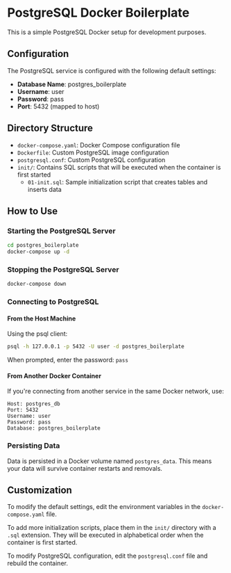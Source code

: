 # PostgreSQL Docker Boilerplate

This is a simple PostgreSQL Docker setup for development purposes.

## Configuration

The PostgreSQL service is configured with the following default settings:

- **Database Name**: postgres_boilerplate
- **Username**: user
- **Password**: pass
- **Port**: 5432 (mapped to host)

## Directory Structure

- `docker-compose.yaml`: Docker Compose configuration file
- `Dockerfile`: Custom PostgreSQL image configuration
- `postgresql.conf`: Custom PostgreSQL configuration
- `init/`: Contains SQL scripts that will be executed when the container is first started
  - `01-init.sql`: Sample initialization script that creates tables and inserts data

## How to Use

### Starting the PostgreSQL Server

```bash
cd postgres_boilerplate
docker-compose up -d
```

### Stopping the PostgreSQL Server

```bash
docker-compose down
```

### Connecting to PostgreSQL

#### From the Host Machine

Using the psql client:

```bash
psql -h 127.0.0.1 -p 5432 -U user -d postgres_boilerplate
```

When prompted, enter the password: `pass`

#### From Another Docker Container

If you're connecting from another service in the same Docker network, use:

```
Host: postgres_db
Port: 5432
Username: user
Password: pass
Database: postgres_boilerplate
```

### Persisting Data

Data is persisted in a Docker volume named `postgres_data`. This means your data will survive container restarts and removals.

## Customization

To modify the default settings, edit the environment variables in the `docker-compose.yaml` file.

To add more initialization scripts, place them in the `init/` directory with a `.sql` extension. They will be executed in alphabetical order when the container is first started.

To modify PostgreSQL configuration, edit the `postgresql.conf` file and rebuild the container.
